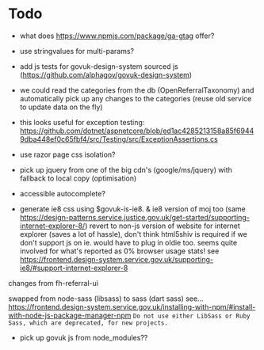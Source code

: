 # Todo

* what does https://www.npmjs.com/package/ga-gtag offer?

* use stringvalues for multi-params?

* add js tests for govuk-design-system sourced js (https://github.com/alphagov/govuk-design-system)

* we could read the categories from the db (OpenReferralTaxonomy) and automatically pick up any changes to the categories
 (reuse old service to update data on the fly)

* this looks useful for exception testing: https://github.com/dotnet/aspnetcore/blob/ed1ac4285213158a85f69449dba448ef0c65fbf4/src/Testing/src/ExceptionAssertions.cs

* use razor page css isolation?

* pick up jquery from one of the big cdn's (google/ms/jquery) with fallback to local copy (optimisation)

* accessible autocomplete?

* generate ie8 css using $govuk-is-ie8. & ie8 version of moj too (same https://design-patterns.service.justice.gov.uk/get-started/supporting-internet-explorer-8/)
 revert to non-js version of website for internet explorer (saves a lot of hassle), don't think html5shiv is required if we don't support js on ie.
 would have to plug in oldie too. seems quite involved for what's reported as 0% browser usage stats!
 see https://frontend.design-system.service.gov.uk/supporting-ie8/#support-internet-explorer-8

changes from fh-referral-ui

swapped from node-sass (libsass) to sass (dart sass)
see... https://frontend.design-system.service.gov.uk/installing-with-npm/#install-with-node-js-package-manager-npm
`Do not use either LibSass or Ruby Sass, which are deprecated, for new projects.`

* pick up govuk js from node_modules??